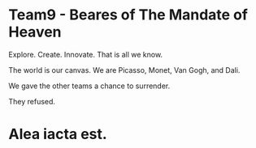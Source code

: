 # Team9 - Beares of The Mandate of Heaven
Explore. Create. Innovate. That is all we know.

The world is our canvas. We are Picasso, Monet, Van Gogh, and Dali.

We gave the other teams a chance to surrender.


They refused.

# Alea iacta est.
